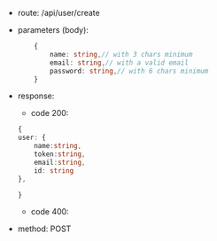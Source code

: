 -   route: /api/user/create
-   parameters (body):

    ```typescript
        {
            name: string,// with 3 chars minimum
            email: string,// with a valid email
            password: string,// with 6 chars minimum
        }
    ```

-   response:

    -   code 200:

    ```typescript
    {
    user: {
        name:string,
        token:string,
        email:string,
        id: string
    },

    }
    ```

    -   code 400:

-   method: POST
